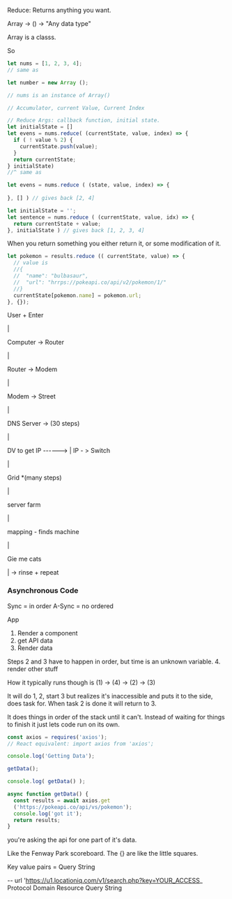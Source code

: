 Reduce: Returns anything you want.

Array -> () -> "Any data type"

Array is a classs.

So

```js
let nums = [1, 2, 3, 4];
// same as

let number = new Array ();

// nums is an instance of Array()

// Accumulator, current Value, Current Index

// Reduce Args: callback function, initial state.
let initialState = []
let evens = nums.reduce( (currentState, value, index) => {
  if ( ! value % 2) {
    currentState.push(value);
  }
  return currentState;
} initialState)
//^ same as

let evens = nums.reduce ( (state, value, index) => {
  
}, [] ) // gives back [2, 4]
```
```js
let initialState = '';
let sentence = nums.reduce ( (currentState, value, idx) => {
  return currentState + value;
}, initialState ) // gives back [1, 2, 3, 4]
```

When you return something you either return it, or some modification of it.

```js
let pokemon = results.reduce (( currentState, value) => {
  // value is 
  //{
  //  "name": "bulbasaur",
  //  "url": "hrrps://pokeapi.co/api/v2/pokemon/1/"
  //}
  currentState[pokemon.name] = pokemon.url;
}, {});
```

User + Enter

|

Computer -> Router

|

Router -> Modem

|

Modem -> Street

|

DNS Server -> (30 steps)

|

DV to get IP ------>
|
IP - > Switch

|

Grid *(many steps)

|

server farm

|

mapping - finds machine

|

Gie me cats

|
 -> rinse + repeat

### Asynchronous Code

Sync = in order
A-Sync = no ordered

App
  1. Render a component
  2. get API data 
  3. Render data
  
  Steps 2 and 3 have to happen in order, but time is an unknown variable.
  4. render other stuff

  How it typically runs though is
  (1) -> (4) -> (2) -> (3)

  It will do 1, 2, start 3 but realizes it's inaccessible and puts it to the side, does task for. When task 2 is done it will return to 3.

  It does things in order of the stack until it can't. Instead of waiting for things to finish it just lets code run on its own.

  ```js
  const axios = requires('axios');
  // React equivalent: import axios from 'axios';

  console.log('Getting Data');

  getData();

  console.log( getData() );

  async function getData() {
    const results = await axios.get
    ('https://pokeapi.co/api/vs/pokemon');
    console.log('got it');
    return results;
  }
  ```

  you're asking the api for one part of it's data.

Like the Fenway Park scoreboard. The {} are like the little squares.

Key value pairs = Query String

-- url 'https://u1.locationiq.com/v1/search.php?key=YOUR_ACCESS_
        Protocol    Domain         Resource      Query String
